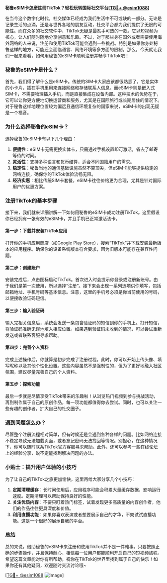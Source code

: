 **秘鲁eSIM卡怎麽註冊TikTok？轻松玩转国际社交平台[[TG💪+ @esim1088](https://t.me/s/esim1088)]**

在当今这个数字化时代，社交媒体已经成为我们生活中不可或缺的一部分。无论是记录生活的点滴，还是与世界各地的朋友互动，社交平台都为我们提供了无限的可能性。而在众多的社交软件中，TikTok无疑是最炙手可热的一款。它以短视频为核心，让人们随时随地分享创意和乐趣。不过，对于那些身在国外或者需要使用海外网络的人来说，注册和使用TikTok可能会遇到一些挑战。特别是如果你身处秘鲁这样的地方，可能还会面临语言、网络环境等多方面的限制。那么，今天就让我们一起来看看，如何用秘鲁的eSIM卡顺利注册并畅享TikTok吧！

### 秘鲁的eSIM卡是什么？

首先，我们得了解什么是eSIM卡。传统的SIM卡大家应该都很熟悉了，它是实体的小卡片，插在手机里用来连接网络和存储联系人信息。而eSIM卡则是嵌入式SIM卡，不需要物理插入手机，而是直接集成在设备内部。这种技术的优势在于，它可以让你更方便地切换运营商和服务，尤其是在国际旅行或长期居住的情况下。对于秘鲁这样地理位置较为偏远且通信环境复杂的国家来说，eSIM卡的出现无疑是一个福音。

### 为什么选择秘鲁的eSIM卡？

选择秘鲁的eSIM卡有以下几个理由：

1. **便捷性**：eSIM卡无需更换实体卡，只需通过手机设置即可激活，省去了邮寄等待的时间。
2. **灵活性**：支持多种语言和货币结算，适合不同国籍用户的需求。
3. **稳定性**：秘鲁当地的通信基础设施虽然不算顶尖，但eSIM卡能够提供稳定的网络连接，确保你的TikTok体验流畅无阻。
4. **经济实惠**：相比传统SIM卡套餐，eSIM卡往往价格更为合理，尤其是针对国际用户的优惠方案。

### 注册TikTok的基本步骤

接下来，我们就来详细讲解一下如何用秘鲁的eSIM卡成功注册TikTok。这里假设你已经拥有一张有效的eSIM卡，并且手机已正常激活该卡。

#### 第一步：下载并安装TikTok应用

打开你的手机应用商店（如Google Play Store），搜索“TikTok”并下载安装最新版本的应用程序。确保你的设备系统版本符合要求，因为旧版本可能存在兼容性问题。

#### 第二步：创建账户

安装完成后，点击图标启动TikTok。首次进入时会提示你登录或注册新账号。由于我们是第一次使用，所以选择“注册”。接下来会出现一系列选项供你填写，包括邮箱地址、手机号码等基本信息。注意，这里的手机号必须是你当前使用的号码，以便接收验证码短信。

#### 第三步：输入验证码

输入完相关信息后，系统会发送一条包含验证码的短信到你的手机上。打开短信，将验证码准确无误地填入相应位置。如果遇到验证码未收到的情况，可以尝试重新发送或者联系客服寻求帮助。

#### 第四步：完善个人资料

完成上述操作后，你就算是初步完成了注册过程。此时，你可以开始上传头像、填写昵称以及其他个性化设置。这些内容虽然不是强制性的，但为了更好地融入社区氛围，建议尽量完善自己的个人资料。

#### 第五步：探索功能

最后一步就是尽情享受TikTok带来的乐趣啦！从浏览热门视频到参与挑战活动，再到制作属于自己的原创作品，每一项功能都值得你去尝试。同时，也可以关注一些有趣的创作者，扩大自己的社交圈子。

### 遇到问题怎么办？

尽管整个注册流程相对简单，但有时候还是会遇到各种各样的问题。比如网络连接不稳定导致无法加载页面，或者忘记密码无法找回等情况。别担心，在这种情况下，你可以随时联系TikTok官方客服寻求帮助。此外，还可以参考一些在线论坛上的经验分享，说不定能找到解决问题的办法。

### 小贴士：提升用户体验的小技巧

为了让自己的TikTok之旅更加愉快，这里再给大家分享几个小技巧：

1. **定期清理缓存**：长时间使用后，应用程序可能会积累大量缓存数据，影响运行速度。定期清理可以帮助保持良好的性能。
2. **关注优质内容**：不要只盯着热门标签，试着发现更多高质量的内容创作者，他们的作品往往更具深度和价值。
3. **利用直播功能**：如果你喜欢表演或者想要展示自己的才华，不妨试试直播功能。这是一个很好的展示自我的平台。

### 总结

总的来说，借助秘鲁的eSIM卡来注册和使用TikTok并不是一件难事。只要按照正确的步骤操作，并且保持耐心，相信每一位用户都能顺利开启自己的短视频旅程。希望这篇文章能对你有所帮助，祝你在TikTok的世界里找到属于自己的快乐！如果你还有其他疑问，欢迎随时交流讨论哦~

[[TG💪+ @esim1088](https://t.me/s/esim1088) ![Image](https://i.postimg.cc/4NQfJmqS/Snipaste-2025-05-13-00-14-12.png)]